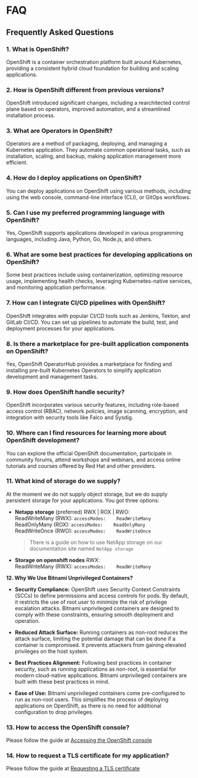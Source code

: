 # FAQ
## Frequently Asked Questions

### **1. What is OpenShift?**
OpenShift is a container orchestration platform built around Kubernetes, providing a consistent hybrid cloud foundation for building and scaling applications.

### **2. How is OpenShift different from previous versions?**
OpenShift introduced significant changes, including a rearchitected control plane based on operators, improved automation, and a streamlined installation process.

### **3. What are Operators in OpenShift?**
Operators are a method of packaging, deploying, and managing a Kubernetes application. They automate common operational tasks, such as installation, scaling, and backup, making application management more efficient.

### **4. How do I deploy applications on OpenShift?**
You can deploy applications on OpenShift using various methods, including using the web console, command-line interface (CLI), or GitOps workflows.

### **5. Can I use my preferred programming language with OpenShift?**
Yes, OpenShift supports applications developed in various programming languages, including Java, Python, Go, Node.js, and others.

### **6. What are some best practices for developing applications on OpenShift?**
Some best practices include using containerization, optimizing resource usage, implementing health checks, leveraging Kubernetes-native services, and monitoring application performance.

### **7. How can I integrate CI/CD pipelines with OpenShift?**
OpenShift integrates with popular CI/CD tools such as Jenkins, Tekton, and GitLab CI/CD. You can set up pipelines to automate the build, test, and deployment processes for your applications.

### **8. Is there a marketplace for pre-built application components on OpenShift?**
Yes, OpenShift OperatorHub provides a marketplace for finding and installing pre-built Kubernetes Operators to simplify application development and management tasks.

### **9. How does OpenShift handle security?**
OpenShift incorporates various security features, including role-based access control (RBAC), network policies, image scanning, encryption, and integration with security tools like Falco and Sysdig.

### **10. Where can I find resources for learning more about OpenShift development?**
You can explore the official OpenShift documentation, participate in community forums, attend workshops and webinars, and access online tutorials and courses offered by Red Hat and other providers.

### **11. What kind of storage do we supply?**
At the moment we do not supply object storage, but we do supply persistent storage for your applications.
You got three options:

- **Netapp storage** (preferred) RWX | ROX | RWO:  
   ReadWriteMany (RWX): `accessModes:    ReadWriteMany`  
   ReadOnlyMany (ROX): `accessModes:    ReadOnlyMany`  
   ReadWriteOnce (RWO): `accessModes:    ReadWriteOnce`
   > There is a guide on how to use NetApp storage on our documentation site named `NetApp storage`

- **Storage on openshift nodes** RWX:  
  ReadWriteMany (RWX): `accessModes:    ReadWriteMany`

**12. Why We Use Bitnami Unprivileged Containers?**

- **Security Compliance:**
   OpenShift uses Security Context Constraints (SCCs) to define permissions and access controls for pods. By default, it restricts the use of root user to minimize the risk of privilege escalation attacks. Bitnami unprivileged containers are designed to comply with these constraints, ensuring smooth deployment and operation.

- **Reduced Attack Surface:**
   Running containers as non-root reduces the attack surface, limiting the potential damage that can be done if a container is compromised. It prevents attackers from gaining elevated privileges on the host system.

- **Best Practices Alignment:**
   Following best practices in container security, such as running applications as non-root, is essential for modern cloud-native applications. Bitnami unprivileged containers are built with these best practices in mind.

- **Ease of Use:**
   Bitnami unprivileged containers come pre-configured to run as non-root users. This simplifies the process of deploying applications on OpenShift, as there is no need for additional configuration to drop privileges.

### **13. How to access the OpenShift console?**
   Please follow the guide at [Accessing the OpenShift console](content/basics/login.md)

### **14. How to request a TLS certificate for my application?**
   Please follow the guide at [Requesting a TLS certificate](content/guides/request-tls-cert.md)
